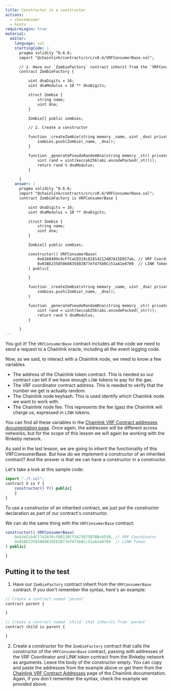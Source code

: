 ```yaml
---
title: Constructor in a constructor
actions:
  - checkAnswer
  - hints
requireLogin: true
material:
  editor:
    language: sol
    startingCode: |
      pragma solidity ^0.6.6;
      import "@chainlink/contracts/src/v0.6/VRFConsumerBase.sol";

      // 1. Have our `ZombieFactory` contract inherit from the `VRFConsumerBase` contract
      contract ZombieFactory {

          uint dnaDigits = 16;
          uint dnaModulus = 10 ** dnaDigits;

          struct Zombie {
              string name;
              uint dna;
          }

          Zombie[] public zombies;

          // 2. Create a constructor

          function _createZombie(string memory _name, uint _dna) private {
              zombies.push(Zombie(_name, _dna));
          }

          function _generatePseudoRandomDna(string memory _str) private view returns (uint) {
              uint rand = uint(keccak256(abi.encodePacked(_str)));
              return rand % dnaModulus;
          }

      }
    answer: |
      pragma solidity ^0.6.6;
      import "@chainlink/contracts/src/v0.6/VRFConsumerBase.sol";
      contract ZombieFactory is VRFConsumerBase {

          uint dnaDigits = 16;
          uint dnaModulus = 10 ** dnaDigits;

          struct Zombie {
              string name;
              uint dna;
          }

          Zombie[] public zombies;

          constructor() VRFConsumerBase(
              0x6168499c0cFfCaCD319c818142124B7A15E857ab, // VRF Coordinator
              0x01BE23585060835E02B77ef475b0Cc51aA1e0709  // LINK Token
          ) public{

          }

          function _createZombie(string memory _name, uint _dna) private {
              zombies.push(Zombie(_name, _dna));
          }

          function _generatePseudoRandomDna(string memory _str) private view returns (uint) {
              uint rand = uint(keccak256(abi.encodePacked(_str)));
              return rand % dnaModulus;
          }

      }
---
```


You got it! The `VRFConsumerBase` contract includes all the code we need to send a request to a Chainlink oracle, including all the event logging code.

Now, as we said, to interact with a Chainlink node, we need to know a few variables.

- The address of the Chainlink token contract. This is needed so our contract can tell if we have enough `LINK` tokens to pay for the gas.
- The VRF coordinator contract address. This is needed to verify that the number we get is actually random.
- The Chainlink node keyhash. This is used identify which Chainlink node we want to work with.
- The Chainlink node fee. This represents the fee (gas) the Chainlink will charge us, expressed in `LINK` tokens.

You can find all these variables in the <a href="https://docs.chain.link/docs/vrf-contracts/" target="_blank">Chainlink VRF Contract addresses documentation page</a>. Once again, the addresses will be different across networks, but for the scope of this lesson we will again be working with the Rinkeby network.

As said in the last lesson, we are going to inherit the functionality of this VRFConsumerBase. But how do we implement a constructor of an inherited contract? And the answer is that we can have a constructor in a constructor.

Let's take a look at this sample code:

```javascript
import "./Y.sol";
contract X is Y {
    constructor() Y() public{
    }
}
```

To use a constructor of an inherited contract, we just put the constructor declaration as part of our contract's constructor.

We can do the same thing with the `VRFConsumerBase` contract:

```javascript
constructor() VRFConsumerBase(
    0xb3dCcb4Cf7a26f6cf6B120Cf5A73875B7BBc655B, // VRF Coordinator
    0x01BE23585060835E02B77ef475b0Cc51aA1e0709  // LINK Token
) public{

}
```

## Putting it to the test

1. Have our `ZombieFactory` contract inherit from the `VRFConsumerBase` contract. If you don't remember the syntax, here's an example:

```javascript
// Create a contract named `parent`
contract parent {

}

// Create a contract named `child` that inherits from `parent`
contract child is parent {

}
```

2. Create a constructor for the `ZombieFactory` contract that calls the constructor of the `VRFConsumerBase` contract, passing with addresses of the VRF Coordinator and LINK token contract from the Rinkeby network as arguments. Leave the body of the constructor empty. You can copy and paste the addresses from the example above or get them from the <a href="https://docs.chain.link/docs/vrf-contracts/#rinkeby" target="_blank">Chainlink VRF Contract Addresses</a> page of the Chainlink documentation. Again, if you don't remember the syntax, check the example we provided above.
